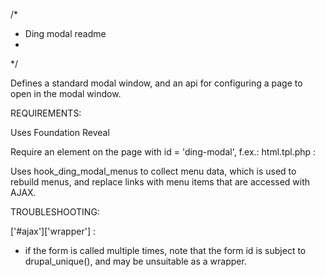 /*
 * Ding modal readme
 *
 */

Defines a standard modal window, and an api for configuring a page to open in the modal window.

REQUIREMENTS:

Uses Foundation Reveal

Require an element on the page with id = 'ding-modal', f.ex.: 
html.tpl.php : <div id="ding-modal" class="reveal-modal" data-reveal aria-hidden="true" role="dialog"></div>

Uses hook_ding_modal_menus to collect menu data, which is used to rebuild menus,
  and replace links with menu items that are accessed with AJAX.

TROUBLESHOOTING:

['#ajax']['wrapper'] : 
- if the form is called multiple times, note that the form id is subject to drupal_unique(),
  and may be unsuitable as a wrapper.
  